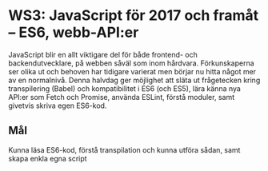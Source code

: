 # WS3: JavaScript för 2017 och framåt – ES6, webb-API:er
JavaScript blir en allt viktigare del för både frontend- och backendutvecklare, på webben såväl som inom hårdvara. Förkunskaperna ser olika ut och behoven har tidigare varierat men börjar nu hitta något mer av en normalnivå. Denna halvdag ger möjlighet att släta ut frågetecken kring transpilering (Babel) och kompatibilitet i ES6 (och ES5), lära känna nya API:er som Fetch och Promise, använda ESLint, förstå moduler, samt givetvis skriva egen ES6-kod.

## Mål
Kunna läsa ES6-kod, förstå transpilation och kunna utföra sådan, samt skapa enkla egna script
